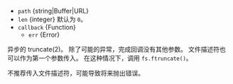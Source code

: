 <!-- YAML
added: v0.8.6
changes:
  - version: v10.0.0
    pr-url: https://github.com/nodejs/node/pull/12562
    description: The `callback` parameter is no longer optional. Not passing
                 it will throw a `TypeError` at runtime.
  - version: v7.0.0
    pr-url: https://github.com/nodejs/node/pull/7897
    description: The `callback` parameter is no longer optional. Not passing
                 it will emit a deprecation warning with id DEP0013.
-->

* `path` {string|Buffer|URL}
* `len` {integer} 默认为 `0`。
* `callback` {Function}
  * `err` {Error}

异步的 truncate(2)。
除了可能的异常，完成回调没有其他参数。
文件描述符也可以作为第一个参数传入。 
在这种情况下，调用 `fs.ftruncate()`。

不推荐传入文件描述符，可能导致将来抛出错误。


